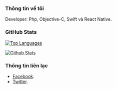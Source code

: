 ### Thông tin về tôi


Developer: Php, Objective-C, Swift và React Native.


### GitHub Stats

[![Top Languages](https://github-readme-stats.vercel.app/api/top-langs/?username=MeoBlackk&layout=compact&langs_count=6&hide=assembly&theme=dark)](https://github.com/MeoBlackk/)

[![Github Stats](https://github-readme-stats.vercel.app/api?username=MeoBlackk&show_icons=true&theme=dark)](https://github.com/MeoBlackk)

### Thông tin liên lạc
- [Facebook](https://facebook.com/MeoBlackk).
- [Twitter](https://twitter.com/MeoBlackk).
